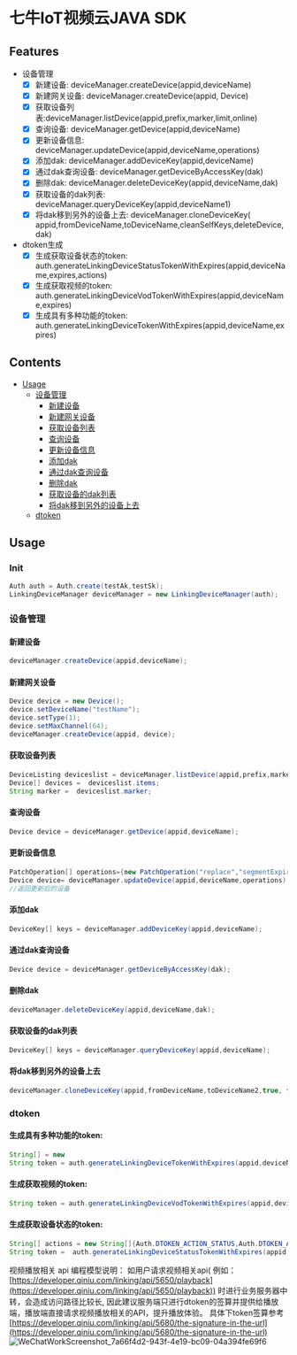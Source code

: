 # 七牛IoT视频云JAVA SDK

## Features

- 设备管理
    - [x] 新建设备: deviceManager.createDevice(appid,deviceName)
    - [x] 新建网关设备: deviceManager.createDevice(appid, Device)
    - [x] 获取设备列表:deviceManager.listDevice(appid,prefix,marker,limit,online)
    - [x] 查询设备: deviceManager.getDevice(appid,deviceName)
    - [x] 更新设备信息: deviceManager.updateDevice(appid,deviceName,operations)
    - [x] 添加dak: deviceManager.addDeviceKey(appid,deviceName)
    - [x] 通过dak查询设备: deviceManager.getDeviceByAccessKey(dak)
    - [x] 删除dak: deviceManager.deleteDeviceKey(appid,deviceName,dak)
    - [x] 获取设备的dak列表: deviceManager.queryDeviceKey(appid,deviceName1)
    - [x] 将dak移到另外的设备上去: deviceManager.cloneDeviceKey(
      appid,fromDeviceName,toDeviceName,cleanSelfKeys,deleteDevice,dak)
- dtoken生成
    - [x] 生成获取设备状态的token: auth.generateLinkingDeviceStatusTokenWithExpires(appid,deviceName,expires,actions)
    - [x] 生成获取视频的token: auth.generateLinkingDeviceVodTokenWithExpires(appid,deviceName,expires)
    - [x] 生成具有多种功能的token: auth.generateLinkingDeviceTokenWithExpires(appid,deviceName,expires)

## Contents

- [Usage](#usage)
    - [设备管理](#设备管理)
        - [新建设备](#新建设备)
        - [新建网关设备](#新建网关设备)
        - [获取设备列表](#获取设备列表)
        - [查询设备](#查询设备)
        - [更新设备信息](#更新设备信息)
        - [添加dak](#添加dak)
        - [通过dak查询设备](#通过dak查询设备)
        - [删除dak](#删除dak)
        - [获取设备的dak列表](#获取设备的dak列表)
        - [将dak移到另外的设备上去](#将dak移到另外的设备上去)
    - [dtoken](#dtoken)

## Usage

### Init

```java
Auth auth = Auth.create(testAk,testSk);
LinkingDeviceManager deviceManager = new LinkingDeviceManager(auth);
```

### 设备管理

#### 新建设备

```java
deviceManager.createDevice(appid,deviceName);
```

#### 新建网关设备

```java
Device device = new Device();
device.setDeviceName("testName");
device.setType(1);
device.setMaxChannel(64);
deviceManager.createDevice(appid, device);
```

#### 获取设备列表

```java
DeviceListing deviceslist = deviceManager.listDevice(appid,prefix,marker,limit,online)
Device[] devices =  deviceslist.items;
String marker =  deviceslist.marker;
```

#### 查询设备

```java
Device device = deviceManager.getDevice(appid,deviceName);
```

#### 更新设备信息

```java
PatchOperation[] operations={new PatchOperation("replace","segmentExpireDays",9)};
Device device= deviceManager.updateDevice(appid,deviceName,operations);
//返回更新后的设备
```

#### 添加dak

```java
DeviceKey[] keys = deviceManager.addDeviceKey(appid,deviceName);
```

#### 通过dak查询设备

```java
Device device = deviceManager.getDeviceByAccessKey(dak);
```

#### 删除dak

```java
deviceManager.deleteDeviceKey(appid,deviceName,dak);
```

#### 获取设备的dak列表

```java
DeviceKey[] keys = deviceManager.queryDeviceKey(appid,deviceName);
```

#### 将dak移到另外的设备上去

```java
deviceManager.cloneDeviceKey(appid,fromDeviceName,toDeviceName2,true, false,dak)
```

### dtoken

#### 生成具有多种功能的token:

```java
String[] = new
String token = auth.generateLinkingDeviceTokenWithExpires(appid,deviceName,expires,actions);
```

#### 生成获取视频的token:

```java
String token = auth.generateLinkingDeviceVodTokenWithExpires(appid,deviceName,expires)
```

#### 生成获取设备状态的token:

```java
String[] actions = new String[]{Auth.DTOKEN_ACTION_STATUS,Auth.DTOKEN_ACTION_VOD,Auth.DTOKEN_ACTION_TUTK};
String token =  auth.generateLinkingDeviceStatusTokenWithExpires(appid,deviceName,expires)
```

视频播放相关 api 编程模型说明：
如用户请求视频相关api(
例如：[https://developer.qiniu.com/linking/api/5650/playback](https://developer.qiniu.com/linking/api/5650/playback))
时进行业务服务器中转，会造成访问路径比较长, 因此建议服务端只进行dtoken的签算并提供给播放端，播放端直接请求视频播放相关的API，提升播放体验。
具体下token签算参考 [https://developer.qiniu.com/linking/api/5680/the-signature-in-the-url](https://developer.qiniu.com/linking/api/5680/the-signature-in-the-url)
![WeChatWorkScreenshot_7a66f4d2-943f-4e19-bc09-04a394fe69f6](https://user-images.githubusercontent.com/34932312/68568688-41e01a00-0497-11ea-983c-9274a0ffb19f.png)
